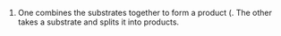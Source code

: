 1. One combines the substrates together to form a product (. The other takes a substrate and splits it into products.